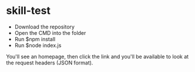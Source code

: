 # skill-test
- Download the repository
- Open the CMD into the folder
- Run $npm install
- Run $node index.js

You'll see an homepage, then click the link and you'll be available to look at the request headers (JSON format).
 
